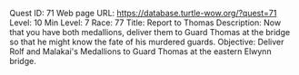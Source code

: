Quest ID: 71
Web page URL: https://database.turtle-wow.org/?quest=71
Level: 10
Min Level: 7
Race: 77
Title: Report to Thomas
Description: Now that you have both medallions, deliver them to Guard Thomas at the bridge so that he might know the fate of his murdered guards.
Objective: Deliver Rolf and Malakai's Medallions to Guard Thomas at the eastern Elwynn bridge.
